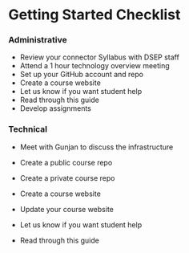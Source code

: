 # Getting Started Checklist

### Administrative

* Review your connector Syllabus with DSEP staff
* Attend a 1 hour technology overview meeting
* Set up your GitHub account and repo
* Create a course website
* Let us know if you want student help
* Read through this guide
* Develop assignments 

### Technical

* Meet with Gunjan to discuss the infrastructure
* Create a public course repo
* Create a private course repo
* Create a course website

* Update your course website
* Let us know if you want student help
* Read through this guide



